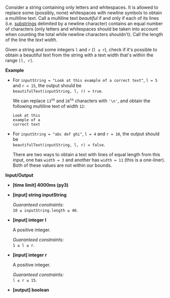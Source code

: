 <div class="markdown"><p>Consider a string containing only letters and whitespaces. It is allowed to replace some (possibly, none) whitespaces with newline symbols to obtain a multiline text. Call a multiline text <em>beautiful</em> if and only if each of its lines (i.e. <a href="keyword://substring">substrings</a> delimited by a newline character) contains an equal number of characters (only letters and whitespaces should be taken into account when counting the total while newline characters shouldn't). Call the length of the line the <em>text width</em>.</p>
<p>Given a string and some integers <code>l</code> and <code>r</code> (<code>l ≤ r</code>), check if it's possible to obtain a beautiful text from the string with a text width that's within the range <code>[l, r]</code>.</p>
<p><strong>Example</strong></p>
<ul>
<li>
<p>For <code>inputString = "Look at this example of a correct text"</code>, <code>l = 5</code> and <code>r = 15</code>, the output should be<br>
<code>beautifulText(inputString, l, r) = true</code>.</p>
<p>We can replace <code>13<sup>th</sup></code> and <code>26<sup>th</sup></code> characters with <code>'\n'</code>, and obtain the following multiline text of width <code>12</code>:</p>
<pre><code>Look at this
example of a
correct text
</code></pre>
</li>
<li>
<p>For <code>inputString = "abc def ghi"</code>, <code>l = 4</code> and <code>r = 10</code>, the output should be<br>
<code>beautifulText(inputString, l, r) = false</code>.</p>
<p>There are two ways to obtain a text with lines of equal length from this input, one has <code>width = 3</code> and another has <code>width = 11</code> (this is a one-liner). Both of these values are not within our bounds.</p>
</li>
</ul>
<p><strong>Input/Output</strong></p>
<ul>
<li><strong>[time limit] 4000ms (py3)</strong></li>
</ul>
<ul>
<li>
<p><strong>[input] string inputString</strong></p>
<p><em>Guaranteed constraints:</em><br>
<code>10 ≤ inputString.length ≤ 40</code>.</p>
</li>
<li>
<p><strong>[input] integer l</strong></p>
<p>A positive integer.</p>
<p><em>Guaranteed constraints:</em><br>
<code>1 ≤ l ≤ r</code>.</p>
</li>
<li>
<p><strong>[input] integer r</strong></p>
<p>A positive integer.</p>
<p><em>Guaranteed constraints:</em><br>
<code>l ≤ r ≤ 15</code>.</p>
</li>
<li>
<p><strong>[output] boolean</strong></p>
</li>
</ul>
</div>